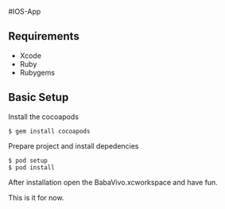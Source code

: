 #IOS-App 

Requirements 
---------------------------

* Xcode 
* Ruby
* Rubygems

Basic Setup
---------------------------

  Install the cocoapods

    $ gem install cocoapods

  Prepare project and install depedencies
    
    $ pod setup
    $ pod install

  After installation open the BabaVivo.xcworkspace and have fun.
  
  
  This is it for now. 
    


